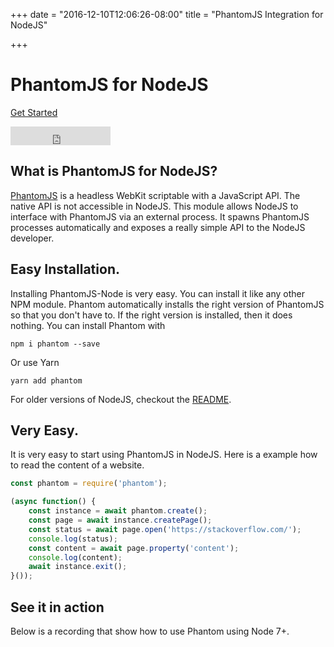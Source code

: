 +++
date = "2016-12-10T12:06:26-08:00"
title = "PhantomJS Integration for NodeJS"

+++

# PhantomJS for NodeJS

<a class="button big" href="https://github.com/amir20/phantomjs-node">Get Started</a>
<iframe id="github" src="https://ghbtns.com/github-btn.html?user=amir20&repo=phantomjs-node&type=star&count=true&size=large" frameborder="0" scrolling="0" width="160px" height="30px"></iframe>


## What is PhantomJS for NodeJS?
[PhantomJS](http://phantomjs.org/) is a headless WebKit scriptable with a JavaScript API.
The native API is not accessible in NodeJS. This module allows NodeJS to interface with PhantomJS via
an external process. It spawns PhantomJS processes automatically and exposes a really simple API
to the NodeJS developer.

## Easy Installation.
Installing PhantomJS-Node is very easy. You can install it like any other NPM module.
Phantom automatically installs the right version of PhantomJS so that you don't have to. If
the right version is installed, then it does nothing. You can install Phantom with

```
npm i phantom --save
```

Or use Yarn

```
yarn add phantom
```

For older versions of NodeJS, checkout the [README](https://github.com/amir20/phantomjs-node#installation).

## Very Easy.
It is very easy to start using PhantomJS in NodeJS. Here is a example how to read the content of a website.

```js
const phantom = require('phantom');

(async function() {
    const instance = await phantom.create();
    const page = await instance.createPage();
    const status = await page.open('https://stackoverflow.com/');
    console.log(status);
    const content = await page.property('content');
    console.log(content);
    await instance.exit();
}());
```

## See it in action
Below is a recording that show how to use Phantom using Node 7+.
<script type="text/javascript" src="https://asciinema.org/a/92551.js" id="asciicast-92551" async></script>
